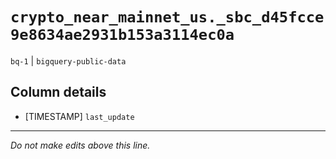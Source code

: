 # `crypto_near_mainnet_us._sbc_d45fcce9e8634ae2931b153a3114ec0a`
`bq-1` | `bigquery-public-data`

## Column details
* [TIMESTAMP] `last_update`

-------------------------------------------------------------------------------
*Do not make edits above this line.*
